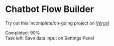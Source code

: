 # Chatbot Flow Builder


Try out this incomplete/on-going project on [Vercel](https://chatbot-atariopz.vercel.app/) 

Completed: 90%
<br />
Task left: Save data input on Settings Panel
